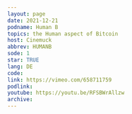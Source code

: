 ```yaml
---
layout: page
date: 2021-12-21
podname: Human B
topics: the Human aspect of Bitcoin
host: Cinemuck
abbrev: HUMANB
sode: 1
star: TRUE
lang: DE
code: 
link: https://vimeo.com/658711759
podlink: 
youtube: https://youtu.be/RFSBWrAllzw
archive: 
---
```


